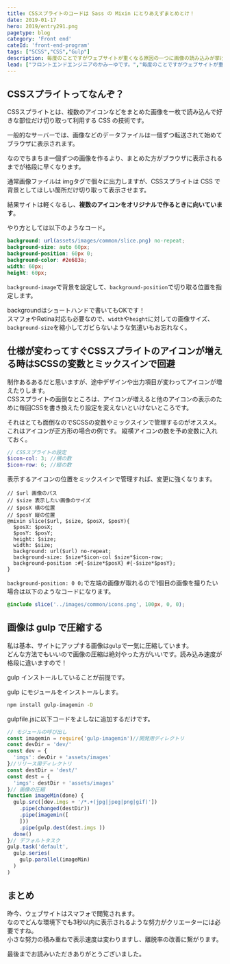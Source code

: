 ```yaml
---
title: CSSスプライトのコードは Sass の Mixin にとりあえずまとめとけ！
date: 2019-01-17
hero: 2019/entry291.png
pagetype: blog
category: 'Front end'
cateId: 'front-end-program'
tags: ["SCSS","CSS","Gulp"]
description: 毎度のことですがウェブサイトが重くなる原因の一つに画像の読み込みが挙げられます。そこでCSSスプライトで gulp と Sass を利用してサイトを減量する方法をメモしておきます。
lead: ["フロントエンドエンジニアのかみーゆです。","毎度のことですがウェブサイトが重くなる原因の一つに画像の読み込みが挙げられます。そこでCSSスプライトで gulp と Sass を利用してサイトを減量する方法をメモしておきます。"]
---
```


## CSSスプライトってなんぞ？
CSSスプライトとは、複数のアイコンなどをまとめた画像を一枚で読み込んで好きな部位だけ切り取って利用する CSS の技術です。

一般的なサーバーでは、画像などのデータファイルは一個ずつ転送されて始めてブラウザに表示されます。

なのでちまちま一個ずつの画像を作るより、まとめた方がブラウザに表示されるまでが格段に早くなります。

通常画像ファイルは imgタグで個々に出力しますが、CSSスプライトは CSS で背景としてほしい箇所だけ切り取って表示させます。

結果サイトは軽くなるし、**複数のアイコンをオリジナルで作るときに向いています**。

やり方としては以下のようなコード。

```scss
background: url(assets/images/common/slice.png) no-repeat;
background-size: auto 60px;
background-position: 60px 0;
background-color: #2e683a;
width: 60px;
height: 60px;
```
`background-image`で背景を設定して、`background-position`で切り取る位置を指定します。

backgroundはショートハンドで書いてもOKです！<br>
スマフォやRetina対応も必要なので、`width`や`height`に対しての画像サイズ、`background-size`を縮小してガビらないような気遣いもお忘れなく。

## 仕様が変わってすぐCSSスプライトのアイコンが増える時はSCSSの変数とミックスインで回避
制作あるあるだと思いますが、途中デザインや出力項目が変わってアイコンが増えたりします。<br>
CSSスプライトの面倒なところは、アイコンが増えると他のアイコンの表示のために毎回CSSを書き換えたり設定を変えないといけないところです。

それはとても面倒なのでSCSSの変数やミックスインで管理するのがオススメ。これはアイコンが正方形の場合の例です。
縦横アイコンの数を予め変数に入れておく。

```scss
// CSSスプライトの設定 ​​​​​​
$icon-col: 3; //横の数
$icon-row: 6; //縦の数
```
表示するアイコンの位置をミックスインで管理すれば、変更に強くなります。
```
// $url 画像のパス
// $size 表示したい画像のサイズ
// $posX 横の位置
// $posY 縦の位置
@mixin slice($url, $size, $posX, $posY){
  $posX: $posX;
  $posY: $posY;
  height: $size;
  width: $size;
  background: url($url) no-repeat;
  background-size: $size*$icon-col $size*$icon-row;
  background-position :#{-$size*$posX} #{-$size*$posY};
}
```
`background-position: 0 0;`で左端の画像が取れるので1個目の画像を撮りたい場合は以下のようなコードになります。

```scss
@include slice('../images/common/icons.png', 100px, 0, 0);
```
## 画像は gulp で圧縮する
私は基本、サイトにアップする画像は`gulp`で一気に圧縮しています。<br>
どんな方法でもいいので画像の圧縮は絶対やった方がいいです。読み込み速度が格段に違いますので！

gulp インストールしていることが前提です。

gulp にモジュールをインストールします。
```bash
npm install gulp-imagemin -D
```
gulpfile.jsに以下コードをよしなに追加するだけです。

```js
// モジュールの呼び出し
const imagemin = require('gulp-imagemin')//開発用ディレクトリ
const devDir = 'dev/'
const dev = {
  'imgs': devDir + 'assets/images'
}//リリース用ディレクトリ
const destDir = 'dest/'
const dest = {
  'imgs': destDir + 'assets/images'
}// 画像の圧縮
function imageMin(done) {
  gulp.src([dev.imgs + '/*.+(jpg|jpeg|png|gif)'])
    .pipe(changed(destDir))
    .pipe(imagemin([
    ]))
    .pipe(gulp.dest(dest.imgs ))
  done()
}// デフォルトタスク
gulp.task('default',
  gulp.series(
    gulp.parallel(imageMin)
  )
)
```

## まとめ
昨今、ウェブサイトはスマフォで閲覧されます。<br>
なのでどんな環境下でも3秒以内に表示されるような努力がクリエーターには必要ですね。<br>
小さな努力の積み重ねで表示速度は変わりますし、離脱率の改善に繋がります。

最後までお読みいただきありがとうございました。
